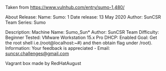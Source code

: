 Taken from https://www.vulnhub.com/entry/sumo-1,480/ 

About Release:
    Name: Sumo: 1
    Date release: 13 May 2020
    Author: SunCSR Team
    Series: Sumo

Description:
    Machine Name: Sumo_Sun*
    Author: SunCSR Team
    Difficulty: Beginner
    Tested: VMware Workstation 15.x Pro
    DHCP: Enabled
    Goal: Get the root shell i.e.(root@localhost:~#) and then obtain flag under /root).
    Information: Your feedback is appreciated - Email: suncsr.challenges@gmail.com

Vagrant box made by RedHatAugust
